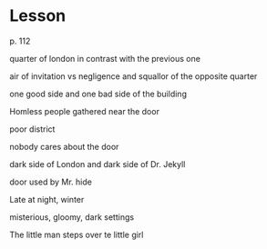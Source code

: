 # Lesson

p. 112 

quarter of london in contrast with the previous one

air of invitation vs negligence and squallor of the opposite quarter

one good side and one bad side of the  building

Homless people gathered near the door


poor district

nobody cares about the door

dark side of London and dark side of Dr. Jekyll

door used by Mr. hide


Late at night, winter

misterious, gloomy, dark settings

The little man steps over te little girl
<!--stackedit_data:
eyJoaXN0b3J5IjpbMjIzNTQ4MzA1LDEzNjEyNjA2LC02Nzk1Mj
AyMDAsLTE1MDczODQ0MDUsLTE5Njg1NTE4MDJdfQ==
-->